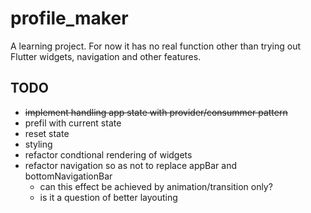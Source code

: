 # profile_maker

A learning project. For now it has no real function other than trying out Flutter widgets, navigation and other features.

## TODO
- ~~implement handling app state with provider/consummer pattern~~
- prefil with current state
- reset state
- styling
- refactor condtional rendering of widgets
- refactor navigation so as not to replace appBar and bottomNavigationBar 
  - can this effect be achieved by animation/transition only?
  - is it a question of better layouting
